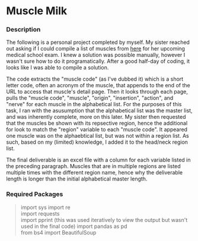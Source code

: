 # Muscle Milk

### Description
The following is a personal project completed by myself. My sister reached out asking if I could compile a list of muscles from [here](http://www.meddean.luc.edu/lumen/MedEd/GrossAnatomy/dissector/mml/) for her upcoming medical school exam. I knew a solution was possible manually, however I wasn't sure how to do it programatically. After a good half-day of coding, it looks like I was able to compile a solution.

The code extracts the "muscle code" (as I've dubbed it) which is a short letter code, often an acronym of the muscle, that appends to the end of the URL to access that muscle's detail page. Then it looks through each page, pulls the "muscle code", "muscle", "origin", "insertion", "action", and "nerve" for each muscle in the alphabetical list. For the purposes of this task, I ran with the asusumption that the alphabetical list was the master list, and was inherently complete, more on this later. My sister then requested that the muscles be shown with its repsective region, hence the additional for look to match the "region" variable to each "muscle code". It appeared one muscle was on the alphaebtical list, but was not within a region list. As such, based on my (limited) knowledge, I added it to the head/neck region list.

The final deliverable is an excel file with a column for each variable listed in the preceding paragraph. Muscles that are in multiple regions are listed multiple times with the different region name, hence why the deliverable length is longer than the initial alphabetical master length.

### Required Packages
  >import sys 
  >import re  
  >import requests  
  >import pprint (this was used iteratively to view the output but wasn't used in the final code) 
  >import pandas as pd  
  >from bs4 import BeautifulSoup  
  
